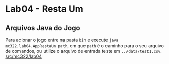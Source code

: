 # Lab04 - Resta Um

## Arquivos Java do Jogo
Para acionar o jogo entre na pasta `bin` e execute `java mc322.lab04.AppRestaUm path`, em
que `path` é o caminho para o seu arquivo de comandos, ou utilize o arquivo de entrada teste em `../data/test1.csv`. 
[src/mc322/lab04](src/mc322/lab04)
